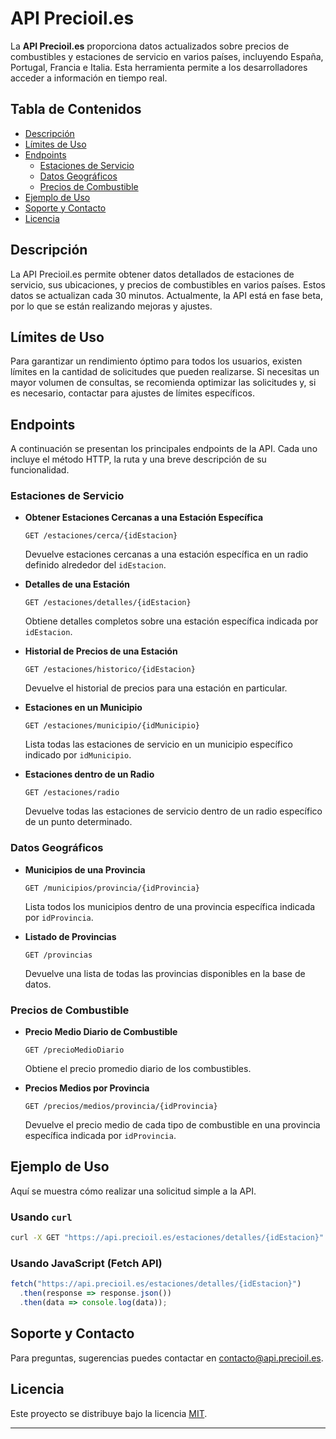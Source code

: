 
# API Precioil.es

La **API Precioil.es** proporciona datos actualizados sobre precios de combustibles y estaciones de servicio en varios países, incluyendo España, Portugal, Francia e Italia. Esta herramienta permite a los desarrolladores acceder a información en tiempo real.

## Tabla de Contenidos

- [Descripción](#descripción)
- [Límites de Uso](#límites-de-uso)
- [Endpoints](#endpoints)
  - [Estaciones de Servicio](#estaciones-de-servicio)
  - [Datos Geográficos](#datos-geográficos)
  - [Precios de Combustible](#precios-de-combustible)
- [Ejemplo de Uso](#ejemplo-de-uso)
- [Soporte y Contacto](#soporte-y-contacto)
- [Licencia](#licencia)

## Descripción

La API Precioil.es permite obtener datos detallados de estaciones de servicio, sus ubicaciones, y precios de combustibles en varios países. Estos datos se actualizan cada 30 minutos. Actualmente, la API está en fase beta, por lo que se están realizando mejoras y ajustes.

## Límites de Uso

Para garantizar un rendimiento óptimo para todos los usuarios, existen límites en la cantidad de solicitudes que pueden realizarse. Si necesitas un mayor volumen de consultas, se recomienda optimizar las solicitudes y, si es necesario, contactar para ajustes de límites específicos.

## Endpoints

A continuación se presentan los principales endpoints de la API. Cada uno incluye el método HTTP, la ruta y una breve descripción de su funcionalidad.

### Estaciones de Servicio

- **Obtener Estaciones Cercanas a una Estación Específica**
  ```
  GET /estaciones/cerca/{idEstacion}
  ```
  Devuelve estaciones cercanas a una estación específica en un radio definido alrededor del `idEstacion`.

- **Detalles de una Estación**
  ```
  GET /estaciones/detalles/{idEstacion}
  ```
  Obtiene detalles completos sobre una estación específica indicada por `idEstacion`.

- **Historial de Precios de una Estación**
  ```
  GET /estaciones/historico/{idEstacion}
  ```
  Devuelve el historial de precios para una estación en particular.

- **Estaciones en un Municipio**
  ```
  GET /estaciones/municipio/{idMunicipio}
  ```
  Lista todas las estaciones de servicio en un municipio específico indicado por `idMunicipio`.

- **Estaciones dentro de un Radio**
  ```
  GET /estaciones/radio
  ```
  Devuelve todas las estaciones de servicio dentro de un radio específico de un punto determinado.

### Datos Geográficos

- **Municipios de una Provincia**
  ```
  GET /municipios/provincia/{idProvincia}
  ```
  Lista todos los municipios dentro de una provincia específica indicada por `idProvincia`.

- **Listado de Provincias**
  ```
  GET /provincias
  ```
  Devuelve una lista de todas las provincias disponibles en la base de datos.

### Precios de Combustible

- **Precio Medio Diario de Combustible**
  ```
  GET /precioMedioDiario
  ```
  Obtiene el precio promedio diario de los combustibles.

- **Precios Medios por Provincia**
  ```
  GET /precios/medios/provincia/{idProvincia}
  ```
  Devuelve el precio medio de cada tipo de combustible en una provincia específica indicada por `idProvincia`.

## Ejemplo de Uso

Aquí se muestra cómo realizar una solicitud simple a la API.

### Usando `curl`

```bash
curl -X GET "https://api.precioil.es/estaciones/detalles/{idEstacion}" -H "accept: application/json"
```

### Usando JavaScript (Fetch API)

```javascript
fetch("https://api.precioil.es/estaciones/detalles/{idEstacion}")
  .then(response => response.json())
  .then(data => console.log(data));
```

## Soporte y Contacto

Para preguntas, sugerencias  puedes contactar en [contacto@api.precioil.es](mailto:contacto@api.precioil.es). 

## Licencia

Este proyecto se distribuye bajo la licencia [MIT](./LICENSE).

---


